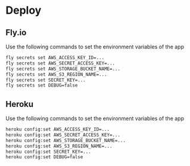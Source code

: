 # Deploy

## Fly.io

Use the following commands to set the environment variables of the app

```zsh
fly secrets set AWS_ACCESS_KEY_ID=...
fly secrets set AWS_SECRET_ACCESS_KEY=...
fly secrets set AWS_STORAGE_BUCKET_NAME=...
fly secrets set AWS_S3_REGION_NAME=...
fly secrets set SECRET_KEY=...
fly secrets set DEBUG=false
```

## Heroku

Use the following commands to set the environment variables of the app

```zsh
heroku config:set AWS_ACCESS_KEY_ID=...
heroku config:set AWS_SECRET_ACCESS_KEY=...
heroku config:set AWS_STORAGE_BUCKET_NAME=...
heroku config:set AWS_S3_REGION_NAME=...
heroku config:set SECRET_KEY=...
heroku config:set DEBUG=false
```
